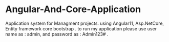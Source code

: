 # Angular-And-Core-Application 
Application system for Managment projects.
using Angular11, Asp.NetCore, Entity framework core bootstrap .
to run my application please use user name as : admin, and password as : Admin123# . 
